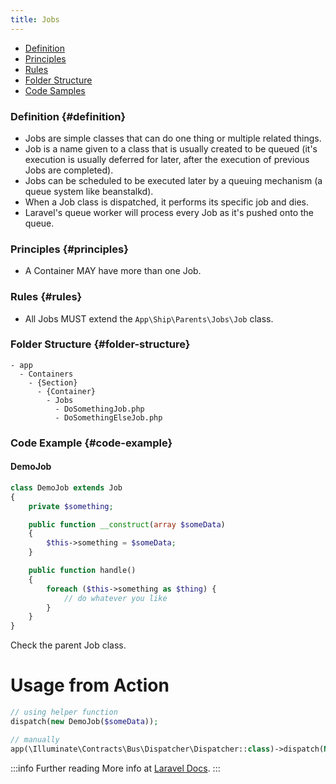 ```yaml
---
title: Jobs
---
```


* [Definition](#definition)
* [Principles](#principles)
* [Rules](#rules)
* [Folder Structure](#folder-structure)
* [Code Samples](#code-samples)

### Definition {#definition}

 - Jobs are simple classes that can do one thing or multiple related things. 
 - Job is a name given to a class that is usually created to be queued (it's execution is usually deferred for later, after the execution of previous Jobs are completed).
 - Jobs can be scheduled to be executed later by a queuing mechanism (a queue system like beanstalkd).
 - When a Job class is dispatched, it performs its specific job and dies.
 - Laravel's queue worker will process every Job as it's pushed onto the queue.

### Principles {#principles}

- A Container MAY have more than one Job.

### Rules {#rules}

- All Jobs MUST extend the `App\Ship\Parents\Jobs\Job` class.

### Folder Structure {#folder-structure}

```
- app
  - Containers
    - {Section}
      - {Container}
        - Jobs
          - DoSomethingJob.php
          - DoSomethingElseJob.php
```

### Code Example {#code-example}

#### DemoJob

```php
class DemoJob extends Job
{
    private $something;

    public function __construct(array $someData)
    {
        $this->something = $someData;
    }

    public function handle()
    {
        foreach ($this->something as $thing) {
            // do whatever you like
        }
    }
}
```

Check the parent Job class.

# Usage from Action

```php
// using helper function
dispatch(new DemoJob($someData));

// manually
app(\Illuminate\Contracts\Bus\Dispatcher\Dispatcher::class)->dispatch(New DemoJob($someData));
```

:::info Further reading
More info at [Laravel Docs](https://laravel.com/docs/queues).
:::
